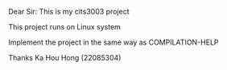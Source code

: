 Dear Sir: This is my cits3003 project


This project runs on Linux system

Implement the project in the same way as COMPILATION-HELP

Thanks
Ka Hou Hong (22085304)
